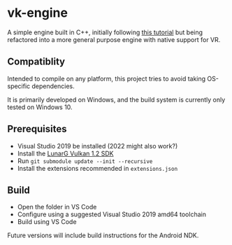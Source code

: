 # vk-engine

A simple engine built in C++, initially following [this tutorial](https://vulkan-tutorial.com/) but being refactored into a more general purpose engine with native support for VR.

## Compatiblity
Intended to compile on any platform, this project tries to avoid taking OS-specific dependencies.

It is primarily developed on Windows, and the build system is currently only tested on Windows 10.

## Prerequisites
- Visual Studio 2019 be installed (2022 might also work?)
- Install the [LunarG Vulkan 1.2 SDK](https://vulkan.lunarg.com/sdk/home)
- Run `git submodule update --init --recursive`
- Install the extensions recommended in `extensions.json`

## Build
- Open the folder in VS Code
- Configure using a suggested Visual Studio 2019 amd64 toolchain
- Build using VS Code

Future versions will include build instructions for the Android NDK.

